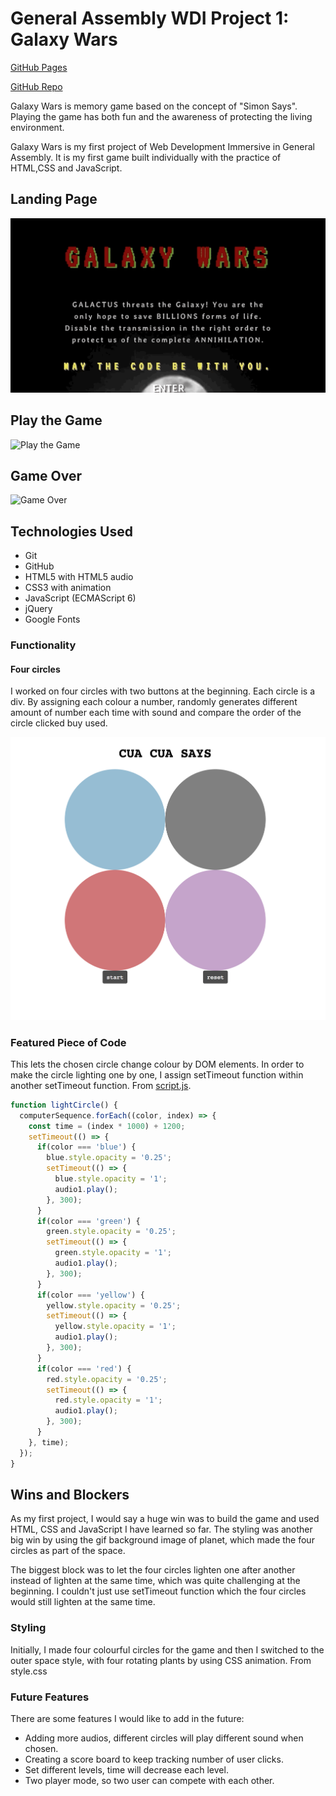 # General Assembly WDI Project 1: Galaxy Wars

[GitHub Pages](https://huangfuin1101.github.io/wdi-project-one-galaxy-wars/)

[GitHub Repo](https://github.com/huangfuin1101/wdi-project-one/tree/gh-pages)

Galaxy Wars is memory game based on the concept of "Simon Says". Playing the game has both fun and the awareness of protecting the living environment.

Galaxy Wars is my first project of Web Development Immersive in General Assembly. It is my first game built individually with the practice of HTML,CSS and JavaScript.

## Landing Page

![Landing Page](screenshots/landing_page.gif)

## Play the Game
![Play the Game](screenshots/play_game.gif)

## Game Over
![Game Over](screenshots/gameover.png)


## Technologies Used

* Git
* GitHub
* HTML5 with HTML5 audio
* CSS3 with animation
* JavaScript (ECMAScript 6)
* jQuery
* Google Fonts

### Functionality

#### Four circles

I worked on four circles with two buttons at the beginning. Each circle is a div. By assigning each colour a number, randomly generates different amount of number each time with sound and compare the order of the circle clicked buy used.  

![](screenshots/basic_game.png)

### Featured Piece of Code
This lets the chosen circle change colour by DOM elements. In order to make the circle lighting one by one, I assign setTimeout function within another setTimeout function. From [script.js](https://github.com/huangfuin1101/wdi-project-one-galaxy-wars/blob/master/script.js).

```JavaScript
function lightCircle() {
  computerSequence.forEach((color, index) => {
    const time = (index * 1000) + 1200;
    setTimeout(() => {
      if(color === 'blue') {
        blue.style.opacity = '0.25';
        setTimeout(() => {
          blue.style.opacity = '1';
          audio1.play();
        }, 300);
      }
      if(color === 'green') {
        green.style.opacity = '0.25';
        setTimeout(() => {
          green.style.opacity = '1';
          audio1.play();
        }, 300);
      }
      if(color === 'yellow') {
        yellow.style.opacity = '0.25';
        setTimeout(() => {
          yellow.style.opacity = '1';
          audio1.play();
        }, 300);
      }
      if(color === 'red') {
        red.style.opacity = '0.25';
        setTimeout(() => {
          red.style.opacity = '1';
          audio1.play();
        }, 300);
      }
    }, time);
  });
}
```

## Wins and Blockers
As my first project, I would say a huge win was to build the game and used HTML, CSS and JavaScript I have learned so far. The styling was another big win by using the gif background image of planet, which made the four circles as part of the space.

The biggest block was to let the four circles lighten one after another instead of lighten at the same time, which was quite challenging at the beginning. I couldn't just use setTimeout function which the four circles would still lighten at the same time. 

### Styling
Initially, I made four colourful circles for the game and then I switched to the outer space style, with four rotating  plants by using CSS animation. From style.css

### Future Features
There are some features I would like to add in the future:
* Adding more audios, different circles will play different sound when chosen.  
* Creating a score board to keep tracking number of user clicks.
* Set different levels, time will decrease each level.
* Two player mode, so two user can compete with each other.
